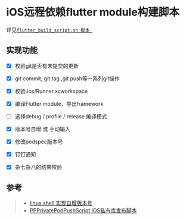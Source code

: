# iOS远程依赖flutter module构建脚本

详见[`flutter_build_script.sh 脚本 `](https://github.com/XiFengLang/flutter_notes/blob/main/flutter_build_script.md)

## 实现功能

- [x] 校验git是否有未提交的更新
- [x] git commit, git tag ,git push等一系列git操作
- [x] 校验.ios/Runner.xcworkspace
- [x] 编译Flutter module，导出framework
- [ ] 选择debug / profile / release 编译模式
- [x] 版本号自增 或 手动输入
- [x] 修改podspec版本号
- [x] 钉钉通知
- [x] 杂七杂八的结果校验


## 参考

> * [linux shell 实现自增版本号](https://github.com/zedxpp/PPPrivatePodPushScript/blob/master/README.md)
> * [PPPrivatePodPushScript iOS私有库发布脚本](https://github.com/zedxpp/PPPrivatePodPushScript)







